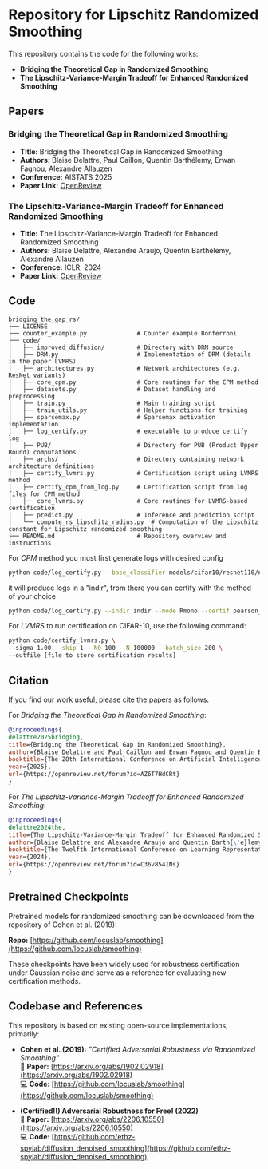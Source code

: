 # Repository for Lipschitz Randomized Smoothing

This repository contains the code for the following works:

- **Bridging the Theoretical Gap in Randomized Smoothing**  
- **The Lipschitz-Variance-Margin Tradeoff for Enhanced Randomized Smoothing**


 

## Papers

### Bridging the Theoretical Gap in Randomized Smoothing

- **Title:** Bridging the Theoretical Gap in Randomized Smoothing  
- **Authors:** Blaise Delattre, Paul Caillon, Quentin Barthélemy, Erwan Fagnou, Alexandre Allauzen  
- **Conference:** AISTATS 2025  
- **Paper Link:** [OpenReview](https://openreview.net/forum?id=AZ6T7HdCRt)

### The Lipschitz-Variance-Margin Tradeoff for Enhanced Randomized Smoothing

- **Title:** The Lipschitz-Variance-Margin Tradeoff for Enhanced Randomized Smoothing  
- **Authors:** Blaise Delattre, Alexandre Araujo, Quentin Barthélemy, Alexandre Allauzen  
- **Conference:** ICLR, 2024  
- **Paper Link:** [OpenReview](https://openreview.net/forum?id=C36v8541Ns)

## Code

```
bridging_the_gap_rs/
├── LICENSE
├── counter_example.py              # Counter example Bonferroni   
├── code/
│   ├── improved_diffusion/         # Directory with DRM source
│   ├── DRM.py                      # Implementation of DRM (details in the paper LVMRS)
│   ├── architectures.py            # Network architectures (e.g. ResNet variants)
│   ├── core_cpm.py                 # Core routines for the CPM method
│   ├── datasets.py                 # Dataset handling and preprocessing
│   ├── train.py                    # Main training script
│   ├── train_utils.py              # Helper functions for training
│   ├── sparsemax.py                # Sparsemax activation implementation
│   ├── log_certify.py              # executable to produce certify log
│   ├── PUB/                        # Directory for PUB (Product Upper Bound) computations
│   ├── archs/                      # Directory containing network architecture definitions
│   ├── certify_lvmrs.py            # Certification script using LVMRS method
│   ├── certify_cpm_from_log.py     # Certification script from log files for CPM method
│   ├── core_lvmrs.py               # Core routines for LVMRS-based certification
│   ├── predict.py                  # Inference and prediction script
│   └── compute_rs_lipschitz_radius.py  # Computation of the Lipschitz constant for Lipschitz randomized smoothing
├── README.md                       # Repository overview and instructions
```

For *CPM* method you must first generate logs with desired config

```bash
python code/log_certify.py --base_classifier models/cifar10/resnet110/noise_0.25/checkpoint.pth.tar --N 10000 --sigma 1.0
```

it will produce logs in a "indir", from there you can certify with the method of your choice

```bash
python code/log_certify.py --indir indir --mode Rmono --certif pearson_clopper --alpha 0.001
```

For *LVMRS* to run certification on CIFAR-10, use the following command:
```bash
python code/certify_lvmrs.py \
--sigma 1.00 --skip 1 --N0 100 --N 100000 --batch_size 200 \
--outfile [file to store certification results]
```

## Citation

If you find our work useful, please cite the papers as follows.

For *Bridging the Theoretical Gap in Randomized Smoothing*:
```bibtex
@inproceedings{
delattre2025bridging,
title={Bridging the Theoretical Gap in Randomized Smoothing},
author={Blaise Delattre and Paul Caillon and Erwan Fagnou and Quentin Barth{\'e}lemy and Alexandre Allauzen},
booktitle={The 28th International Conference on Artificial Intelligence and Statistics},
year={2025},
url={https://openreview.net/forum?id=AZ6T7HdCRt}
}
```

For *The Lipschitz-Variance-Margin Tradeoff for Enhanced Randomized Smoothing*:

```bibtex
@inproceedings{
delattre2024the,
title={The Lipschitz-Variance-Margin Tradeoff for Enhanced Randomized Smoothing},
author={Blaise Delattre and Alexandre Araujo and Quentin Barth{\'e}lemy and Alexandre Allauzen},
booktitle={The Twelfth International Conference on Learning Representations},
year={2024},
url={https://openreview.net/forum?id=C36v8541Ns}
}
```


## Pretrained Checkpoints

Pretrained models for randomized smoothing can be downloaded from the repository of Cohen et al. (2019):

**Repo:** [https://github.com/locuslab/smoothing](https://github.com/locuslab/smoothing)

These checkpoints have been widely used for robustness certification under Gaussian noise and serve as a reference for evaluating new certification methods.

## Codebase and References

This repository is based on existing open-source implementations, primarily:

- **Cohen et al. (2019):** _"Certified Adversarial Robustness via Randomized Smoothing"_  
  📄 **Paper:** [https://arxiv.org/abs/1902.02918](https://arxiv.org/abs/1902.02918)  
  💻 **Code:** [https://github.com/locuslab/smoothing](https://github.com/locuslab/smoothing)

- **(Certified!!) Adversarial Robustness for Free! (2022)**  
  📄 **Paper:** [https://arxiv.org/abs/2206.10550](https://arxiv.org/abs/2206.10550)  
  💻 **Code:** [https://github.com/ethz-spylab/diffusion_denoised_smoothing](https://github.com/ethz-spylab/diffusion_denoised_smoothing) 